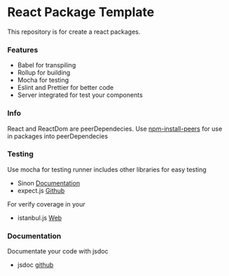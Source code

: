 # React Package Template

This repository is  for create a react packages.

### Features
- Babel for transpiling
- Rollup for building
- Mocha for testing
- Eslint and Prettier for better code
- Server integrated for test your components

### Info

React and ReactDom are peerDependecies. Use [npm-install-peers](https://www.npmjs.com/package/npm-install-peers) for use in packages into peerDependecies 

### Testing

Use mocha for testing runner
includes other libraries for easy testing 

- Sinon [Documentation](https://sinonjs.org/releases/v7.3.2/)
- expect.js [Github](https://github.com/Automattic/expect.js/)

For verify coverage in your

- istanbul.js [Web](https://istanbul.js.org/)

### Documentation

Documentate your code with jsdoc

- jsdoc [github](https://github.com/jsdoc/jsdoc)